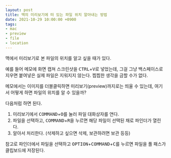 ```yaml
---
layout: post
title: 맥의 미리보기에 떠 있는 파일 위치 알아내는 방법
date: 2021-10-29 10:00:00 +0900
tags:
- mac
- preview
- file
- location
---
```


맥에서 미리보기로 본 파일의 위치를 알고 싶을 때가 있다.

예를 들어 메모에 화면 캡쳐 스크린샷을 <kbd>CTRL</kbd>+<kbd>V</kbd>로 넣었는데, 그걸 그냥 백스페이스로 지우면 붙여넣은 실제 파일은 지워지지 않는다. 찝찝한 생각을 금할 수가 없다.

메모에서는 이미지를 더블클릭하면 미리보기(preview)까지로는 띄울 수 있는데, 여기서 어떻게 하면 파일의 위치를 알 수 있을까?

다음처럼 하면 된다.

1. 미리보기에서 <kbd>COMMAND</kbd>+<kbd>O</kbd>를 눌러 파일 대화상자를 연다.
2. 파일을 선택하고, <kbd>COMMAND</kbd>+<kbd>R</kbd>을 누르면 해당 파일이 선택된 채로 파인더가 열린다.
3. 알아서 처리한다. (삭제하고 싶으면 삭제, 보관하려면 보관 등등)

참고로 파인더에서 파일을 선택하고 <kbd>OPTION</kbd>+<kbd>COMMAND</kbd>+<kbd>C</kbd>를 누르면 파일을 풀 패스가 클립보드에 저장된다.
